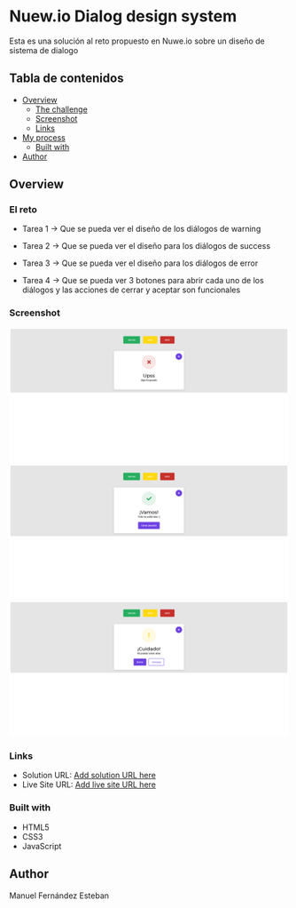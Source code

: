 # Nuew.io Dialog design system


Esta es una solución al reto propuesto en Nuwe.io sobre un diseño de sistema de dialogo

## Tabla de contenidos

- [Overview](#overview)
  - [The challenge](#the-challenge)
  - [Screenshot](#screenshot)
  - [Links](#links)
- [My process](#my-process)
  - [Built with](#built-with) 
- [Author](#author)




## Overview

### El reto


* Tarea 1 → Que se pueda ver el diseño de los diálogos de warning

* Tarea 2 → Que se pueda ver el diseño para los diálogos de success

* Tarea 3 → Que se pueda ver el diseño para los diálogos de error

* Tarea 4 → Que se pueda ver 3 botones para abrir cada uno de los diálogos y las acciones de cerrar y aceptar son funcionales

### Screenshot

![](./screenshotError.png)
![](./screenshotSuccess.png)
![](./screenshotWarn.png)



### Links

- Solution URL: [Add solution URL here](https://github.com/ManuelFernandezEsteban/dialog-system.git)
- Live Site URL: [Add live site URL here](https://manuelfernandezesteban.github.io/dialog-system/)


### Built with

- HTML5
- CSS3
- JavaScript



## Author


Manuel Fernández Esteban


